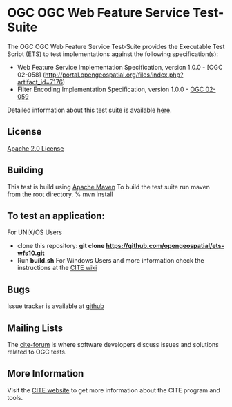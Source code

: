 # OGC OGC Web Feature Service Test-Suite

The OGC OGC Web Feature Service Test-Suite provides the Executable Test Script (ETS) to test implementations against the following specification(s):

- Web Feature Service Implementation Specification, version 1.0.0  - [OGC 02-058] (http://portal.opengeospatial.org/files/index.php?artifact_id=7176)
- Filter Encoding Implementation Specification, version 1.0.0 - [OGC 02-059](http://portal.opengeospatial.org/files/?artifact_id=1171)

Detailed information about this test suite is available [here]( http://htmlpreview.github.com/?https://github.com/opengeospatial/ets-wfs10/blob/master/src/main/web/index.html).

## License

[Apache 2.0 License](LICENSE.md)

## Building

This test is build using [Apache Maven](http://maven.apache.org/) To 
build the test suite run maven from the root directory.
   % mvn install
     
## To test an application:
For UNIX/OS Users
   - clone this repository: **git clone https://github.com/opengeospatial/ets-wfs10.git**
   - Run **build.sh**
For Windows Users and more information check the instructions at the [CITE wiki](http://cite.opengeospatial.org/easytesting)


## Bugs

Issue tracker is available at [github](https://github.com/opengeospatial/ets-wfs10/issues)

## Mailing Lists

The [cite-forum](http://cite.opengeospatial.org/forum) is where software developers discuss issues and solutions related to OGC tests. 

## More Information

Visit the [CITE website](http://cite.opengeospatial.org/) to get more information about the CITE program and tools.

